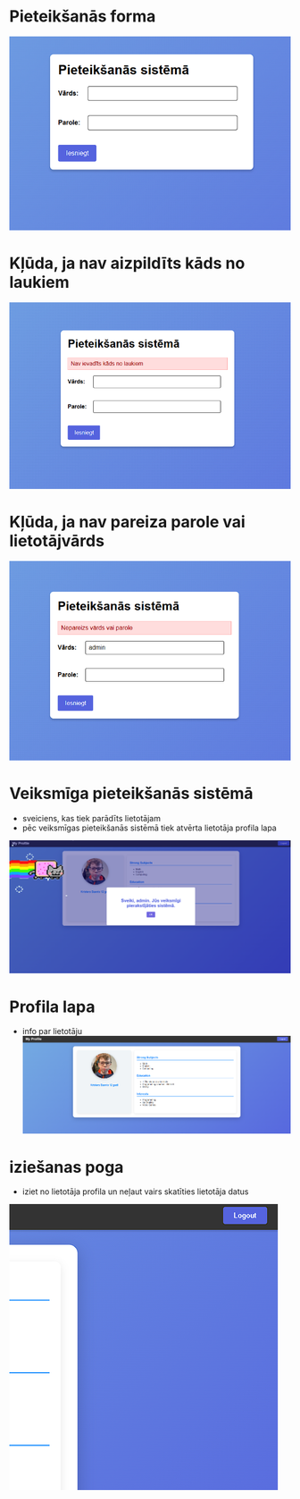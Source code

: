 # Pieteikšanās forma
![alt text](i1.png)

# Kļūda, ja nav aizpildīts kāds no laukiem
![alt text](i2.png)

# Kļūda, ja nav pareiza parole vai lietotājvārds
![alt text](i3.png)

# Veiksmīga pieteikšanās sistēmā
- sveiciens, kas tiek parādīts lietotājam
- pēc veiksmīgas pieteikšanās sistēmā tiek atvērta lietotāja profila lapa  
 
![alt text](i4.png)

# Profila lapa
- info par lietotāju
![alt text](i5.png)

# iziešanas poga
- iziet no lietotāja profila un neļaut vairs skatīties lietotāja datus  

![alt text](logout.png)

